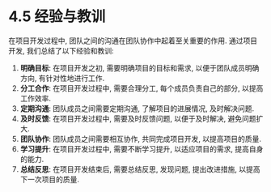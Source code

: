 # 4.5 经验与教训

在项目开发过程中, 团队之间的沟通在团队协作中起着至关重要的作用. 通过项目开发, 我们总结了以下经验和教训:

1. **明确目标**: 在项目开发之初, 需要明确项目的目标和需求, 以便于团队成员明确方向, 有针对性地进行工作.
2. **分工合作**: 在项目开发过程中, 需要合理分工, 每个成员负责自己的部分, 以提高工作效率.
3. **定期沟通**: 团队成员之间需要定期沟通, 了解项目的进展情况, 及时解决问题.
4. **及时反馈**: 在项目开发过程中, 需要及时反馈问题, 以便于及时解决, 避免问题扩大.
5. **团队协作**: 团队成员之间需要相互协作, 共同完成项目开发, 以提高项目的质量.
6. **学习提升**: 在项目开发过程中, 需要不断学习提升, 以适应项目的需求, 提高自身的能力.
7. **总结反思**: 在项目开发结束后, 需要总结反思, 发现问题, 提出改进措施, 以提高下一次项目的质量.
